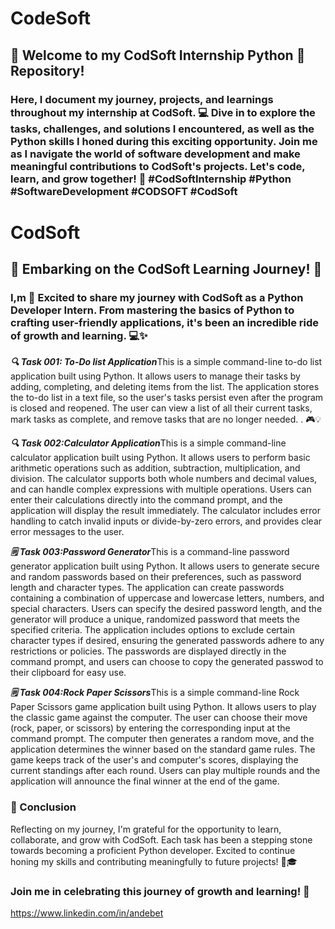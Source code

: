 # CodeSoft
## 🚀 Welcome to my CodSoft Internship Python 🐍 Repository!
### Here, I document my journey, projects, and learnings throughout my internship at CodSoft. 💻 Dive in to explore the tasks, challenges, and solutions I encountered, as well as the Python skills I honed during this exciting opportunity. Join me as I navigate the world of software development and make meaningful contributions to CodSoft's projects. Let's code, learn, and grow together! 🌱 #CodSoftInternship #Python #SoftwareDevelopment #CODSOFT #CodSoft
# CodSoft
## 🌟 Embarking on the CodSoft Learning Journey! 🚀
### I,m  🌟 Excited to share my journey with CodSoft as a Python Developer Intern. From mastering the basics of Python to crafting user-friendly applications, it's been an incredible ride of growth and learning. 💻✨

***🔍 Task 001: To-Do list Application***This is a simple command-line to-do list application built using Python. It allows users to manage their tasks by adding, completing, and deleting items from the list. The application stores the to-do list in a text file, so the user's tasks persist even after the program is closed and reopened. The user can view a list of all their current tasks, mark tasks as complete, and remove tasks that are no longer needed. . 🎮💡

***🔍 Task 002:Calculator Application***This is a simple command-line calculator application built using Python. It allows users to perform basic arithmetic operations such as addition, subtraction, multiplication, and division. The calculator supports both whole numbers and decimal values, and can handle complex expressions with multiple operations. Users can enter their calculations directly into the command prompt, and the application will display the result immediately. The calculator includes error handling to catch invalid inputs or divide-by-zero errors, and provides clear error messages to the user.

***🗒️ Task 003:Password Generator***This is a command-line password generator application built using Python. It allows users to generate secure and random passwords based on their preferences, such as password length and character types. The application can create passwords containing a combination of uppercase and lowercase letters, numbers, and special characters. Users can specify the desired password length, and the generator will produce a unique, randomized password that meets the specified criteria. The application includes options to exclude certain character types if desired, ensuring the generated passwords adhere to any restrictions or policies. The passwords are displayed directly in the command prompt, and users can choose to copy the generated passwod to their clipboard for easy use.

***🗒️ Task 004:Rock Paper Scissors***This is a simple command-line Rock Paper Scissors game application built using Python. It allows users to play the classic game against the computer. The user can choose their move (rock, paper, or scissors) by entering the corresponding input at the command prompt. The computer then generates a random move, and the application determines the winner based on the standard game rules. The game keeps track of the user's and computer's scores, displaying the current standings after each round. Users can play multiple rounds and the application will announce the final winner at the end of the game. 
### 💼 Conclusion

Reflecting on my journey, I'm grateful for the opportunity to learn, collaborate, and grow with CodSoft. Each task has been a stepping stone towards becoming a proficient Python developer. Excited to continue honing my skills and contributing meaningfully to future projects! 💪🎓

### Join me in celebrating this journey of growth and learning! 🚀
https://www.linkedin.com/in/andebet

